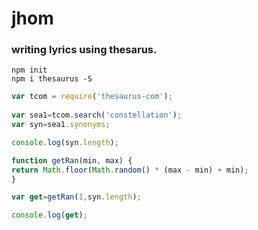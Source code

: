# jhom
### writing lyrics using thesarus.

```
npm init
npm i thesaurus -S
```

```js
var tcom = require('thesaurus-com');
 
var sea1=tcom.search('constellation');
var syn=sea1.synonyms;

console.log(syn.length);

function getRan(min, max) {
return Math.floor(Math.random() * (max - min) + min);
}

var get=getRan(1,syn.length); 

console.log(get);
```
